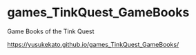 # games_TinkQuest_GameBooks
Game Books of the Tink Quest

https://yusukekato.github.io/games_TinkQuest_GameBooks/
